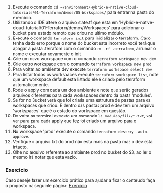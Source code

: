 
1. Execute o comando `cd ~/environment/Hybrid-e-native-cloud-tutorials/01-Terraform/demos/05-Workspaces/` para entrar na pasta do exercicío.
2. Utilizando o IDE altere o arquivo state.tf que esta em 'Hybrid-e-native-cloud-tutorial/01-Terraform/demos/Workspaces' para adicionar o bucket para estado remoto que criou no ultimo módulo.
3. Execute o comando `terraform init` para inicializar o terraform. Caso tenha dado erro porque o nome do bucket esta incorreto você terá que apagar a pasta .terrafom com o comando `rm -rf .terraform`, arrumar o nome e executar novamente o init.
4. Crie um novo workspace com o comando `terraform workspace new dev`
5. Crie outro workspace com o comando `terraform workspace new prod`
6. Para voltar ao ambiente dev execute `terraform workspace select dev`
7. Para listar todos os workspaces execute `terraform workspace list`, note que um workspace default esta listado ele é criado pelo terraform automaticamente.
8. Rode o apply com cada um dos ambiente e note que serão gerados arquivos diferentes para cada workspaces dentro da pasta 'modules'.
9. Se for no Bucket verá que foi criada uma estrutura de pastas para os workspaces que criou. E dentro das pastas prod e dev tem um arquivo 'workspaces' que é o estado do workspace em questão.
10. De volta ao terminal execute um comando `ls modules/file/*.txt`, vai ver para para cada apply que fez foi criado um arquivo para o workspace.
11. No workspace 'prod' execute o comando `terraform destroy -auto-approve`. 
12. Verifique o arquivo txt do prod não esta mais na pasta mas o dev esta intacto. 
13. Olhe no arquivo referente ao ambiente prod no bucket do S3, ao ler o mesmo irá notar que esta vazio. 

### Exercicio
Caso deseje fazer um exercicio prático para ajudar a fixar o conteudo faça o proposto na seguinte página: [Exercício](../../exercicios/State-e-workspace/README.md)